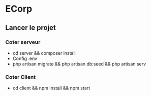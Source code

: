 
# ECorp

## Lancer le projet

### Coter serveur
- cd server && composer install
- Config .env
- php artisan migrate && php artisan db:seed && php artisan serv

### Coter Client
- cd client && npm install && npm start